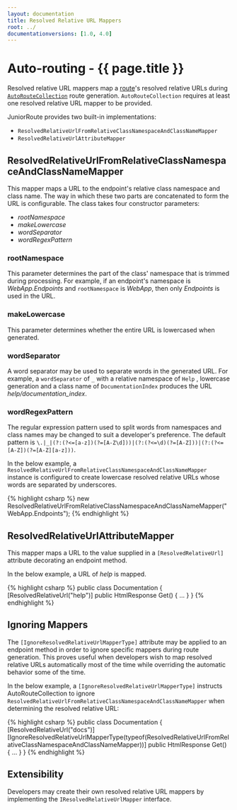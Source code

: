 ```yaml
---
layout: documentation
title: Resolved Relative URL Mappers
root: ../
documentationversions: [1.0, 4.0]
---
```

Auto-routing - {{ page.title }}
=
Resolved relative URL mappers map a [route](routes.html)'s resolved relative URLs during [```AutoRouteCollection```](autoroutecollection.html) route generation. ```AutoRouteCollection``` requires at least one resolved relative URL mapper to be provided.

JuniorRoute provides two built-in implementations:
* ```ResolvedRelativeUrlFromRelativeClassNamespaceAndClassNameMapper```
* ```ResolvedRelativeUrlAttributeMapper```

ResolvedRelativeUrlFromRelativeClassNamespaceAndClassNameMapper
-
This mapper maps a URL to the endpoint's relative class namespace and class name. The way in which these two parts are concatenated to form the URL is configurable. The class takes four constructor parameters:
* *rootNamespace*
* *makeLowercase*
* *wordSeparator*
* *wordRegexPattern*

### rootNamespace

This parameter determines the part of the class' namespace that is trimmed during processing. For example, if an endpoint's namespace is *WebApp.Endpoints* and ```rootNamespace``` is *WebApp*, then only *Endpoints* is used in the URL.

### makeLowercase

This parameter determines whether the entire URL is lowercased when generated.

### wordSeparator

A word separator may be used to separate words in the generated URL. For example, a ```wordSeparator``` of ```_``` with a relative namespace of ```Help``` , lowercase generation and a class name of ```DocumentationIndex``` produces the URL *help/documentation_index*.

### wordRegexPattern

The regular expression pattern used to split words from namespaces and class names may be changed to suit a developer's preference. The default pattern is ```\.|_|(?:(?<=[a-z])(?=[A-Z\d]))|(?:(?<=\d)(?=[A-Z]))|(?:(?<=[A-Z])(?=[A-Z][a-z]))```.

In the below example, a ```ResolvedRelativeUrlFromRelativeClassNamespaceAndClassNameMapper``` instance is configured to create lowercase resolved relative URLs whose words are separated by underscores.

{% highlight csharp %}
new ResolvedRelativeUrlFromRelativeClassNamespaceAndClassNameMapper("WebApp.Endpoints");
{% endhighlight %}

ResolvedRelativeUrlAttributeMapper
-
This mapper maps a URL to the value supplied in a ```[ResolvedRelativeUrl]``` attribute decorating an endpoint method.

In the below example, a URL of *help* is mapped.

{% highlight csharp %}
public class Documentation
{
  [ResolvedRelativeUrl("help")]
  public HtmlResponse Get()
  {
    ...
  }
}
{% endhighlight %}

Ignoring Mappers
-
The ```[IgnoreResolvedRelativeUrlMapperType]``` attribute may be applied to an endpoint method in order to ignore specific mappers during route generation. This proves useful when developers wish to map resolved relative URLs automatically most of the time while overriding the automatic behavior some of the time.

In the below example, a ```[IgnoreResolvedRelativeUrlMapperType]``` instructs AutoRouteCollection to ignore ```ResolvedRelativeUrlFromRelativeClassNamespaceAndClassNameMapper``` when determining the resolved relative URL:

{% highlight csharp %}
public class Documentation
{
  [ResolvedRelativeUrl("docs")]
  [IgnoreResolvedRelativeUrlMapperType(typeof(ResolvedRelativeUrlFromRelativeClassNamespaceAndClassNameMapper))]
  public HtmlResponse Get()
  {
    ...
  }
}
{% endhighlight %}

Extensibility
-
Developers may create their own resolved relative URL mappers by implementing the ```IResolvedRelativeUrlMapper``` interface.